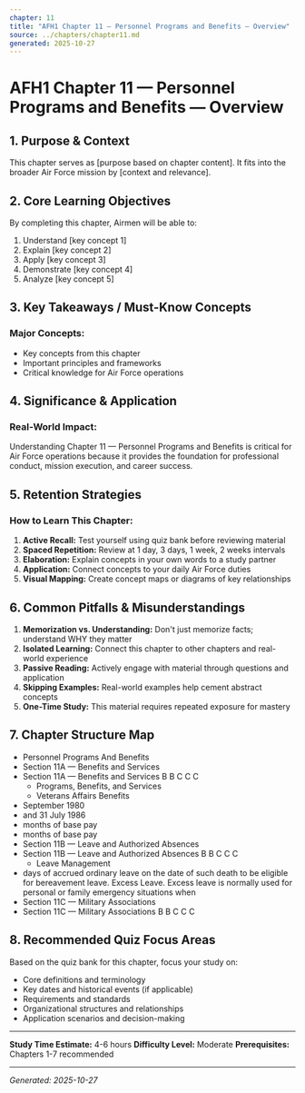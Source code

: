 ```yaml
---
chapter: 11
title: "AFH1 Chapter 11 — Personnel Programs and Benefits — Overview"
source: ../chapters/chapter11.md
generated: 2025-10-27
---
```


# AFH1 Chapter 11 — Personnel Programs and Benefits — Overview

## 1. Purpose & Context

This chapter serves as [purpose based on chapter content]. It fits into the broader Air Force mission by [context and relevance].

## 2. Core Learning Objectives

By completing this chapter, Airmen will be able to:

1. Understand [key concept 1]
2. Explain [key concept 2]
3. Apply [key concept 3]
4. Demonstrate [key concept 4]
5. Analyze [key concept 5]

## 3. Key Takeaways / Must-Know Concepts

### Major Concepts:

- Key concepts from this chapter
- Important principles and frameworks
- Critical knowledge for Air Force operations

## 4. Significance & Application

### Real-World Impact:

Understanding Chapter 11 — Personnel Programs and Benefits is critical for Air Force operations because it provides the foundation for professional conduct, mission execution, and career success.

## 5. Retention Strategies

### How to Learn This Chapter:


1. **Active Recall:** Test yourself using quiz bank before reviewing material
2. **Spaced Repetition:** Review at 1 day, 3 days, 1 week, 2 weeks intervals
3. **Elaboration:** Explain concepts in your own words to a study partner
4. **Application:** Connect concepts to your daily Air Force duties
5. **Visual Mapping:** Create concept maps or diagrams of key relationships


## 6. Common Pitfalls & Misunderstandings


1. **Memorization vs. Understanding:** Don't just memorize facts; understand WHY they matter
2. **Isolated Learning:** Connect this chapter to other chapters and real-world experience
3. **Passive Reading:** Actively engage with material through questions and application
4. **Skipping Examples:** Real-world examples help cement abstract concepts
5. **One-Time Study:** This material requires repeated exposure for mastery


## 7. Chapter Structure Map

- Personnel Programs And Benefits
- Section 11A — Benefits and Services
- Section 11A — Benefits and Services B B C C C
  - Programs, Benefits, and Services
  - Veterans Affairs Benefits
- September 1980
- and 31 July 1986
- months of base pay
- months of base pay
- Section 11B — Leave and Authorized Absences
- Section 11B — Leave and Authorized Absences B B C C C
  - Leave Management
- days of accrued ordinary leave on the date of such death to be eligible for bereavement leave. Excess Leave. Excess leave is normally used for personal or family emergency situations when
- Section 11C — Military Associations
- Section 11C — Military Associations B B C C C

## 8. Recommended Quiz Focus Areas

Based on the quiz bank for this chapter, focus your study on:


- Core definitions and terminology
- Key dates and historical events (if applicable)
- Requirements and standards
- Organizational structures and relationships
- Application scenarios and decision-making


---

**Study Time Estimate:** 4-6 hours
**Difficulty Level:** Moderate
**Prerequisites:** Chapters 1-7 recommended

---

*Generated: 2025-10-27*
